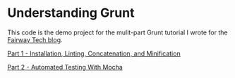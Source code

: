 # Understanding Grunt

This code is the demo project for the mulit-part Grunt tutorial I wrote for the [Fairway Tech blog](http://fairwaytech.com/blog).

[Part 1 - Installation, Linting, Concatenation, and Minification](http://fairwaytech.com/2014/01/understanding-grunt-part-1-installation-linting-concatenation-and-minification/)

[Part 2 - Automated Testing With Mocha](http://fairwaytech.com/2014/01/understanding-grunt-part-2-automated-testing-with-mocha/)
